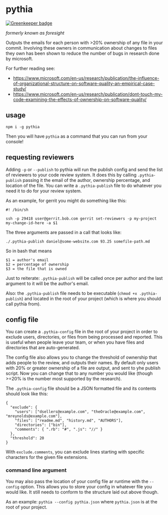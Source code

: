 # pythia

[![Greenkeeper badge](https://badges.greenkeeper.io/designfrontier/pythia.svg)](https://greenkeeper.io/)

*formerly known as foresight*

Outputs the emails for each person with >20% ownership of any file in your commit. Involving these owners in communication about changes to files they own has been shown to reduce the number of bugs in research done by microsoft.

For further reading see:
- https://www.microsoft.com/en-us/research/publication/the-influence-of-organizational-structure-on-software-quality-an-empirical-case-study/
- https://www.microsoft.com/en-us/research/publication/dont-touch-my-code-examining-the-effects-of-ownership-on-software-quality/

## usage
`npm i -g pythia`

Then you will have `pythia` as a command that you can run from your console!

## requesting reviewers

Adding `-p` or `--publish` to pythia will run the publish config and send the list
of reviewers to your code review system. It does this by calling `.pythia-publish`
passing it the email of the author, ownership percentage, and location of the file. 
You can write a `.pythia-publish` file to do whatever you need it to do for your 
review system.

As an example, for gerrit you might do something like this:

```
#! /bin/sh

ssh -p 29418 user@gerrit.bob.com gerrit set-reviewers -p my-project my-change-id-here -a $1
```

The three arguments are passed in a call that looks like:
```
./.pythia-publish daniel@some-website.com 93.25 somefile-path.md
```

So in bash that means
```
$1 = author's email
$2 = percentage of ownership
$3 = the file that is owned
```

Just to reiterate: `.pythia-publish` will be called once per author and the last
argument to it will be the author's email.

Also: the `.pythia-publish` file needs to be executable (`chmod +x .pythia-publish`)
and located in the root of your project (which is where you should call pythia from).

## config file

You can create a `.pythia-config` file in the root of your project in order to
exclude users, directories, or files from being processed and reported. This is
useful when people leave your team, or when you have files and directories that
are auto-generated.

The config file also allows you to change the threshold of ownership that adds
people to the review, and outputs their names. By default only users with 20% or
greater ownership of a file are output, and sent to yhe publish script. Now you
can change that to any number you would like (though >=20% is the number most
supported by the research).

The `.pythia-config` file should be a JSON formatted file and its contents should
look like this:

```
{
  "exclude": {
    "users": ["dsellers@example.com", "theOracle@example.com", "mreynolds@example.com"],
    "files": ["readme.md", "history.md", "AUTHORS"],
    "directories": ["bin"],
    "comments": { ".rb": "#", ".js": "//" }
  },
  "threshold": 20
}
```

With `exclude.comments`, you can exclude lines starting with specific characters 
for the given file extensions. 

### command line argument

You may also pass the location of your config file ar runtime with the `--config`
option. This allows you to store your config in whatever file you would like. It
still needs to conform to the structure laid out above though.

As an example: `pythia --config pythia.json` where `pythia.json` is at the root
of your project.
